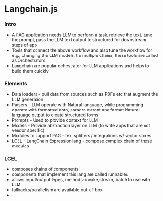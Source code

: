 # Langchain.js

### Intro
- A RAG application needs LLM to perform a task, retrieve the text, tune the prompt, pass the LLM text output to structured for downstream steps of app
- Tools that connect the above workflow and also tune the workflow for e.g., changing the LLM models, tie multiple chains, these tools are called as Orchestrators.
- Langchain are popular ochestrator for LLM applications and helps to build them quickly

### Elements
- Data loaders - pull data from sources such as PDFs etc that augment the LLM generation
- Parsers - LLM operate with Natural language, while programming operate with formatted data, parsers extract and format Natural language output to create structured forms
- Prompts - Used to provide context for LLM
- Models - Provide abstraction layer on LLM (to write apps that are not vendor specific)
- Modules to support RAG - text splitters / integrations w/ vector stores
- LCEL - LangChain Expression lang - compose complex chain of these modules

### LCEL 
- composes chains of components
- components that implement this lang are called runnables
- allows input/output types, methods: invoke,stream, batch to use with LLM
- fallbacks/parallelism are available out-of-box
- 
